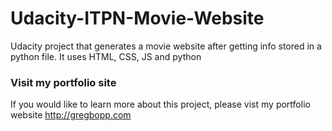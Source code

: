 # Udacity-ITPN-Movie-Website
Udacity project that generates a movie website after getting info stored in a python file. It uses HTML, CSS, JS and python 

### Visit my portfolio site ###
If you would like to learn more about this project, please vist my portfolio website
http://gregbopp.com


